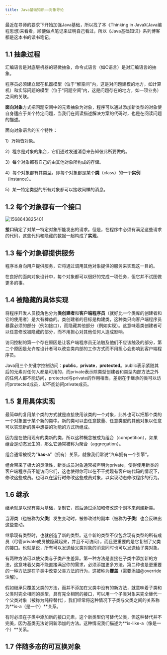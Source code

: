 ```yaml
---
title: Java基础知识——对象导论
---
```


 最近在导师的要求下开始加强Java基础，所以找了本《Thinking in Java》(Java编程思想)来看看，顺便做点笔记来证明自己看过，所以《Java基础知识》系列博客都是这本书的读书笔记。

## 1.1 抽象过程

汇编语言是对底层机器的轻微抽象，命令式语言（如C语言）是对汇编语言的抽象。

程序员必须建立起在机器模型（位于“解空间”内，这是对问题建模的地方，如计算机）和实际问题的模型（位于“问题空间”内，这是问题存在的地方，如一项业务）之间的关联。

**面向对象**方式把问题空间中的元素抽象为对象，程序可以通过添加新类型的对象使自身适应于某个特定问题，当我们在阅读描述解决方案的代码时，也是在阅读问题的描述。

面向对象语言的五个特性：

1）万物皆对象。

2）程序是对象的集合，它们通过发送消息来告知彼此所要做的。

3）每个对象都有自己的由其他对象所构成的存储。

4）每个对象都有其类型。即每个对象都是某个**类**（class）的一个**实例**（instance）。

5）某一特定类型的所有对象都可以接收同样的消息。

## 1.2 每个对象都有一个接口

![1568643825401](C:\Users\zhangyi39\AppData\Roaming\Typora\typora-user-images\1568643825401.png)

**接口**确定了对某一特定对象所能发出的请求。但是，在程序中必须有满足这些请求的代码，这些代码和隐藏的数据一起构成了**实现**。

## 1.3 每个对象都提供服务

程序本身向用户提供服务，它将通过调用其他对象提供的服务来实现这一目的。

在良好的面向对象设计中，每个对象都可以很好的完成一项任务，但它并不试图做更多的事。

## 1.4 被隐藏的具体实现

将程序开发人员按角色分为**类创建者**和**客户端程序员**（就好比一个类库的创建者和它的使用者）是大有裨益的。类创建者的目标是构建类，这种类只向客户端程序员暴露必须的部分（例如接口），而隐藏其他部分（例如实现）。这意味着类创建者可以任意修改被隐藏的部分，而不用担心对其他任何人造成影响。

访问控制的第一个存在原因是让客户端程序员无法触及他们不应该触及的部分，第二个原因是允许库设计者可以改变类内部的工作方式而不用担心会影响到客户端程序员。

Java用三个关键字控制访问：**public**，**private**，**protected**。public表示紧随其后的元素对任何人都是可用的，而private表示除类型创建者和类型内部方法之外的任何人都不能访问，protected与private的作用相当，差别在于继承的类可以访问protected成员，却不能访问private成员。

## 1.5 复用具体实现

最简单的复用某个类的方式就是直接使用该类的一个对象，此外也可以把那个类的一个对象置于某个新的类中。新的类可以由任意数量、任意类型的其他对象以任意可以实现新的类中想要的功能的方式所组成。

因为是在使用现有的类新的类，所以这种概念被成为组合（competition），如果组合是动态发生的，那么它通常被称为聚合（aggregation）。

组合通常被视为“**has-a**”（拥有）关系，就像我们常说“汽车拥有一个引擎”。

组合带来了极大的灵活性，新类成员对象通常被声明为private，使得使用新类的客户端程序员不能访问它们，这也使得你可以在不干扰现有客户端代码的情况下，修改这些成员。也可以在运行时修改这些成员对象，以实现动态修改程序的行为。

## 1.6 继承

继承就是以现有类为基础，复制它，然后通过添加和修改这个副本来创建新类。

当源类（也被称为**父类**）发生变动时，被修改过的副本（被称为**子类**）也会反映出这些变动。

继承现有类型时，也就创造了新的类型。这个新的类型不仅包含现有类型的所有成员（尽管private成员被隐藏起来，并且不可访问），而且更重要的是它复制了父类的接口。也就是说，所有可以发送给父类对象的消息同时也可以发送给子类对象。

有两种方法可以使父类与子类产生差异。第一种方法是直接在子类中添加新的方法，这意味着父类不能直接满足你的需求，必须添加更多方法。第二种也是更重要的一种方法是在子类中改变父类方法的行为，这被称为**覆盖**（需要添加@override注解）。

假如继承只覆盖父类的方法，而并不添加在父类中没有的新方法，就意味着子类和父类时完全相同的类型，具有完全相同的接口，可以用一个子类对象来完全替代一个父类对象（被称为纯粹替代），我们经常将这种情况下子类与父类之间的关系称为**is-a（是一个）**关系。

有时必须在子类中添加新的接口元素，这个新类型仍可替代父类，但这种替代并不完美，因为基类无法访问新添加的方法。这种情况我们描述为**is-like-a（像是一个）**关系。

## 1.7 伴随多态的可互换对象


